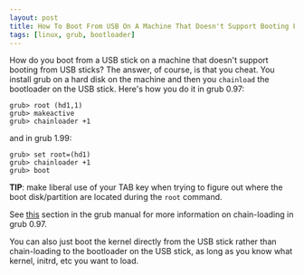 ```yaml
---
layout: post
title: How To Boot From USB On A Machine That Doesn't Support Booting From USB
tags: [linux, grub, bootloader]
---
```


How do you boot from a USB stick on a machine that doesn't support
booting from USB sticks? The answer, of course, is that you cheat. You
install grub on a hard disk on the machine and then you `chainload`
the bootloader on the USB stick. Here's how you do it in grub 0.97:

    grub> root (hd1,1)
    grub> makeactive
    grub> chainloader +1

and in grub 1.99:

    grub> set root=(hd1)
    grub> chainloader +1
    grub> boot

**TIP**: make liberal use of your TAB key when trying to figure out
  where the boot disk/partition are located during the `root` command.

See
[this](http://www.gnu.org/software/grub/manual/legacy/grub.html#Chain_002dloading)
section in the grub manual for more information on chain-loading in grub 0.97.

You can also just boot the kernel directly from the USB stick rather
than chain-loading to the bootloader on the USB stick, as long as you
know what kernel, initrd, etc you want to load.
